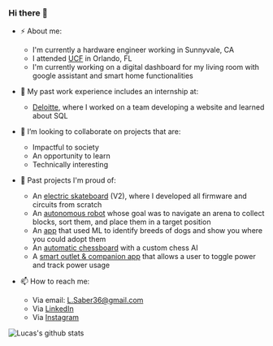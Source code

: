 ### Hi there 👋

- ⚡ About me:
  - I'm currently a hardware engineer working in Sunnyvale, CA
  - I attended [UCF](https://www.ucf.edu/) in Orlando, FL
  - I'm currently working on a digital dashboard for my living room with google assistant and smart home functionalities

- 🔨 My past work experience includes an internship at:
  - [Deloitte](https://www2.deloitte.com/us/en.html), where I worked on a team developing a website and learned about SQL

- 👯 I’m looking to collaborate on projects that are:
  - Impactful to society
  - An opportunity to learn
  - Technically interesting

- 📆 Past projects I'm proud of:
  - An [electric skateboard](https://github.com/LSaber36/Electric_Skateboard_V2) (V2), where I developed all firmware and circuits from scratch 
  - An [autonomous robot](https://github.com/LSaber36/IEEE_UCF_Hardware_Competition_MotherShip) whose goal was to navigate an arena to collect blocks, sort them, and place them in a target position
  - An [app](https://github.com/csepulveda7/SpotApp) that used ML to identify breeds of dogs and show you where you could adopt them
  - An [automatic chessboard](https://github.com/ucfai/knightros-gambit) with a custom chess AI
  - A [smart outlet & companion app](https://github.com/LSaber36/smart-outlet) that allows a user to toggle power and track power usage

- 📫 How to reach me:
  - Via email: L.Saber36@gmail.com
  - Via [LinkedIn](https://www.linkedin.com/in/lucas-saber/)
  - Via [Instagram](https://www.instagram.com/luke.saber/)

![Lucas's github stats](https://github-readme-stats.vercel.app/api?username=LSaber36&count_private=true&show_icons=true&theme=solarized-light)
